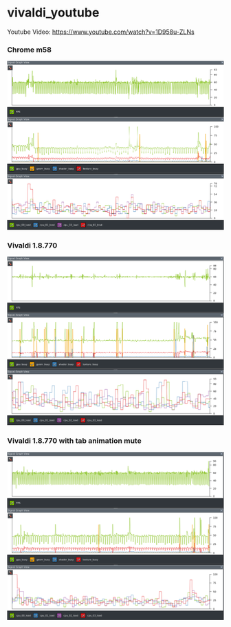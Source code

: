 # vivaldi_youtube

Youtube Video: https://www.youtube.com/watch?v=1D958u-ZLNs


### Chrome m58
<img src="https://github.com/WillyYu/vivaldi_youtube/blob/master/images/chrome_trace_view_2.png?raw=true"/>

### Vivaldi 1.8.770
<img src="https://github.com/WillyYu/vivaldi_youtube/blob/master/images/vivaldi_trace_view_2.png?raw=true"/>

### Vivaldi 1.8.770 with tab animation mute
<img src="https://github.com/WillyYu/vivaldi_youtube/blob/master/images/vivaldi_trace_view_mute_2.png?raw=true"/>

